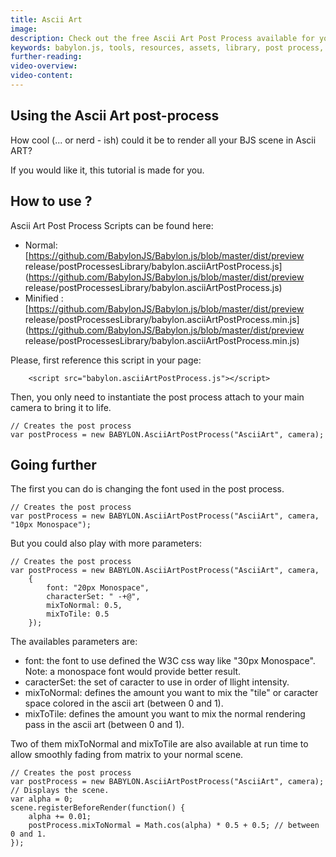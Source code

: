 ```yaml
---
title: Ascii Art
image: 
description: Check out the free Ascii Art Post Process available for you to use in your Babylon.js scenes.
keywords: babylon.js, tools, resources, assets, library, post process, ascii
further-reading:
video-overview:
video-content:
---
```


## Using the Ascii Art post-process

How cool (... or nerd - ish) could it be to render all your BJS scene in Ascii ART?

If you would like it, this tutorial is made for you.

## How to use ?

Ascii Art Post Process Scripts can be found here: 
- Normal: [https://github.com/BabylonJS/Babylon.js/blob/master/dist/preview release/postProcessesLibrary/babylon.asciiArtPostProcess.js](https://github.com/BabylonJS/Babylon.js/blob/master/dist/preview release/postProcessesLibrary/babylon.asciiArtPostProcess.js)
- Minified : [https://github.com/BabylonJS/Babylon.js/blob/master/dist/preview release/postProcessesLibrary/babylon.asciiArtPostProcess.min.js](https://github.com/BabylonJS/Babylon.js/blob/master/dist/preview release/postProcessesLibrary/babylon.asciiArtPostProcess.min.js)

Please, first reference this script in your page:

```
	<script src="babylon.asciiArtPostProcess.js"></script>
```

Then, you only need to instantiate the post process attach to your main camera to bring it to life.

```
// Creates the post process
var postProcess = new BABYLON.AsciiArtPostProcess("AsciiArt", camera);
```

<Playground id="#2I28SC#0" title="Ascii Post Process Demo" description="Ascii Post Process Demo" image=""/>

## Going further

The first you can do is changing the font used in the post process.

```
// Creates the post process
var postProcess = new BABYLON.AsciiArtPostProcess("AsciiArt", camera, "10px Monospace");
```

<Playground id="#2I28SC#1" title="Modified Ascii Post Process Demo 1" description="Modified Ascii Post Process Demo" image=""/>

But you could also play with more parameters:

```
// Creates the post process
var postProcess = new BABYLON.AsciiArtPostProcess("AsciiArt", camera, 
    {
        font: "20px Monospace",
        characterSet: " -+@",
        mixToNormal: 0.5,
        mixToTile: 0.5        
    });
```

<Playground id="#2I28SC#5" title="Modified Ascii Post Process Demo 2" description="Modified Ascii Post Process Demo 2" image=""/>

The availables parameters are:

- font: the font to use defined the W3C css way like "30px Monospace". Note: a monospace font would provide better result.
- caracterSet: the set of caracter to use in order of llight intensity.
- mixToNormal: defines the amount you want to mix the "tile" or caracter space colored in the ascii art (between 0 and 1).
- mixToTile: defines the amount you want to mix the normal rendering pass in the ascii art (between 0 and 1).

Two of them mixToNormal and mixToTile are also available at run time to allow smoothly fading from matrix to your normal scene.

```
// Creates the post process
var postProcess = new BABYLON.AsciiArtPostProcess("AsciiArt", camera);
// Displays the scene.
var alpha = 0;
scene.registerBeforeRender(function() {
    alpha += 0.01;
    postProcess.mixToNormal = Math.cos(alpha) * 0.5 + 0.5; // between 0 and 1.
});
```

<Playground id="#2I28SC#3" title="Modified Ascii Post Process Demo 3" description="Modified Ascii Post Process Demo 3" image=""/>